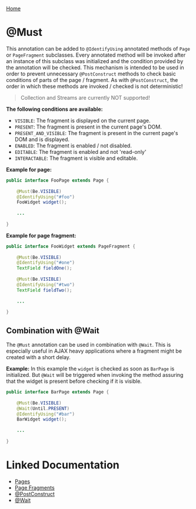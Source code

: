 [Home](../README.md)

# @Must
This annotation can be added to `@IdentifyUsing` annotated methods of `Page` or `PageFragment` subclasses.
Every annotated method will be invoked after an instance of this subclass was initialized and the condition provided by 
the annotation will be checked. This mechanism is intended to be used in order to prevent unnecessary `@PostConstruct` 
methods to check basic conditions of parts of the page / fragment. As with `@PostConstruct`, the order in which these 
methods are invoked / checked is not deterministic!

> Collection and Streams are currently NOT supported!

**The following conditions are available:**

- `VISIBLE`: The fragment is displayed on the current page.
- `PRESENT`: The fragment is present in the current page's DOM.
- `PRESENT_AND_VISIBLE`: The fragment is present in the current page's DOM and is displayed.
- `ENABLED`: The fragment is enabled / not disabled.
- `EDITABLE`: The fragment is enabled and not 'read-only'
- `INTERACTABLE`: The fragment is visible and editable.

**Example for page:**
```java
public interface FooPage extends Page {
 
    @Must(Be.VISIBLE)
    @IdentifyUsing("#foo")
    FooWidget widget();
 
    ...
 
}
```

**Example for page fragment:**
```java
public interface FooWidget extends PageFragment {
 
    @Must(Be.VISIBLE)
    @IdentifyUsing("#one")
    TextField fieldOne();
    
    @Must(Be.VISIBLE)
    @IdentifyUsing("#two")
    TextField fieldTwo();
 
    ...
 
}
```

## Combination with @Wait

The `@Must` annotation can be used in combination with `@Wait`. This is especially useful in AJAX heavy applications where
a fragment might be created with a short delay.

**Example:**
In this example the `widget` is checked as soon as `BarPage` is initialized. But `@Wait` will be triggered when invoking 
the method assuring that the widget is present before checking if it is visible.
```java
public interface BarPage extends Page {
 
    @Must(Be.VISIBLE)
    @Wait(Until.PRESENT)
    @IdentifyUsing("#bar")
    BarWidget widget();
 
    ...
 
}
```

# Linked Documentation

- [Pages](page.md)
- [Page Fragments](page-fragment.md)
- [@PostConstruct](annotation-post-construct.md)
- [@Wait](annotation-wait.md)
